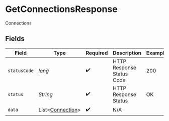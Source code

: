 # GetConnectionsResponse

Connections


## Fields

| Field                                                      | Type                                                       | Required                                                   | Description                                                | Example                                                    |
| ---------------------------------------------------------- | ---------------------------------------------------------- | ---------------------------------------------------------- | ---------------------------------------------------------- | ---------------------------------------------------------- |
| `statusCode`                                               | *long*                                                     | :heavy_check_mark:                                         | HTTP Response Status Code                                  | 200                                                        |
| `status`                                                   | *String*                                                   | :heavy_check_mark:                                         | HTTP Response Status                                       | OK                                                         |
| `data`                                                     | List\<[Connection](../../models/components/Connection.md)> | :heavy_check_mark:                                         | N/A                                                        |                                                            |